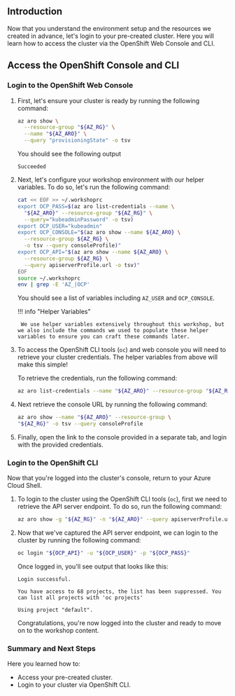 ## Introduction

Now that you understand the environment setup and the resources we created in advance, let's login to your pre-created cluster. Here you will learn how to access the cluster via the OpenShift Web Console and CLI.

## Access the OpenShift Console and CLI

### Login to the OpenShift Web Console

1. First, let's ensure your cluster is ready by running the following command:

    ```bash
    az aro show \
      --resource-group "${AZ_RG}" \
      --name "${AZ_ARO}" \
      --query "provisioningState" -o tsv
    ```

    You should see the following output

    ```{.text .no-copy}
    Succeeded
    ```

1. Next, let's configure your workshop environment with our helper variables. To do so, let's run the following command:

    ```bash
    cat << EOF >> ~/.workshoprc
    export OCP_PASS=$(az aro list-credentials --name \
      "${AZ_ARO}" --resource-group "${AZ_RG}" \
      --query="kubeadminPassword" -o tsv)
    export OCP_USER="kubeadmin"
    export OCP_CONSOLE="$(az aro show --name ${AZ_ARO} \
      --resource-group ${AZ_RG} \
      -o tsv --query consoleProfile)"
    export OCP_API="$(az aro show --name ${AZ_ARO} \
      --resource-group ${AZ_RG} \
      --query apiserverProfile.url -o tsv)"
    EOF
    source ~/.workshoprc
    env | grep -E 'AZ_|OCP'
    ```

    You should see a list of variables including `AZ_USER` and `OCP_CONSOLE`.

    !!! info "Helper Variables"

        We use helper variables extensively throughout this workshop, but we also include the commands we used to populate these helper variables to ensure you can craft these commands later.

1. To access the OpenShift CLI tools (`oc`) and web console you will need to retrieve your cluster credentials. The helper variables from above will make this simple!

    To retrieve the credentials, run the following command:

    ```bash
    az aro list-credentials --name "${AZ_ARO}" --resource-group "${AZ_RG}"
    ```

1. Next retrieve the console URL by running the following command:

    ```bash
    az aro show --name "${AZ_ARO}" --resource-group \
    "${AZ_RG}" -o tsv --query consoleProfile
    ```

1. Finally, open the link to the console provided in a separate tab, and login with the provided credentials.

### Login to the OpenShift CLI

Now that you're logged into the cluster's console, return to your Azure Cloud Shell.

1. To login to the cluster using the OpenShift CLI tools (`oc`), first we need to retrieve the API server endpoint. To do so, run the following command:

    ```bash
    az aro show -g "${AZ_RG}" -n "${AZ_ARO}" --query apiserverProfile.url -o tsv
    ```

1. Now that we've captured the API server endpoint, we can login to the cluster by running the following command:

    ```bash
    oc login "${OCP_API}" -u "${OCP_USER}" -p "${OCP_PASS}"
    ```

    Once logged in, you'll see output that looks like this:

    ```{.text .no-copy}
    Login successful.

    You have access to 68 projects, the list has been suppressed. You can list all projects with 'oc projects'

    Using project "default".
    ```

    Congratulations, you're now logged into the cluster and ready to move on to the workshop content.

### Summary and Next Steps

Here you learned how to:

* Access your pre-created cluster.
* Login to your cluster via OpenShift CLI. 